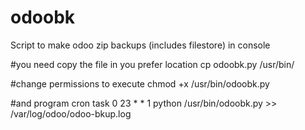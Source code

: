 # odoobk
Script to make odoo zip backups (includes filestore) in console

#you need copy the file in you prefer location
cp odoobk.py /usr/bin/

#change permissions to execute
chmod +x /usr/bin/odoobk.py

#and program cron task
0 23 * * 1 python /usr/bin/odoobk.py >> /var/log/odoo/odoo-bkup.log
